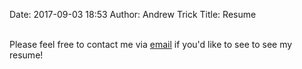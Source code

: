 Date: 2017-09-03 18:53 
Author: Andrew Trick 
Title: Resume

<br>
Please feel free to contact me via <a href="mailto:andyjtrick@gmail.com">email</a> if you'd like to see to see my resume!